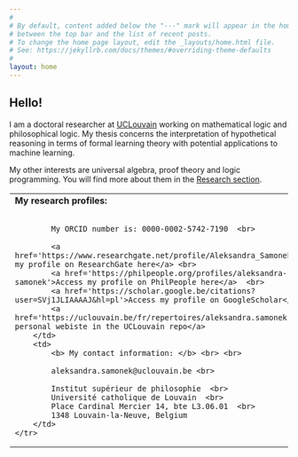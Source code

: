 ```yaml
---
#
# By default, content added below the "---" mark will appear in the home page
# between the top bar and the list of recent posts.
# To change the home page layout, edit the _layouts/home.html file.
# See: https://jekyllrb.com/docs/themes/#overriding-theme-defaults
#
layout: home
---
```



<h2>Hello!</h2>

I am a doctoral researcher at [UCLouvain](https://uclouvain.be/fr/index.html) working on mathematical logic and philosophical logic. My thesis concerns the interpretation of hypothetical reasoning in terms of formal learning theory with potential applications to machine learning.


My other interests are universal algebra, proof theory and logic programming. You will find more about them in the [Research section](https://asamonek.github.io/research/).

<table border="1" bordercolor="#ffffff">
	<tr>
		<td>
			<b> My research profiles: </b> <br> <br>

			My ORCID number is: 0000-0002-5742-7190  <br>

			<a href='https://www.researchgate.net/profile/Aleksandra_Samonek'>Access my profile on ResearchGate here</a> <br>
			<a href='https://philpeople.org/profiles/aleksandra-samonek'>Access my profile on PhilPeople here</a>  <br>
			<a href='https://scholar.google.be/citations?user=SVj1JLIAAAAJ&hl=pl'>Access my profile on GoogleScholar</a> <br>  
			<a href='https://uclouvain.be/fr/repertoires/aleksandra.samonek'>View my personal webiste in the UCLouvain repo</a>
		</td>
		<td>
			<b> My contact information: </b> <br> <br>

			aleksandra.samonek@uclouvain.be <br>

			Institut supérieur de philosophie  <br>
			Université catholique de Louvain  <br>
			Place Cardinal Mercier 14, bte L3.06.01  <br>
			1348 Louvain-la-Neuve, Belgium
		</td>
	</tr>
</table>
